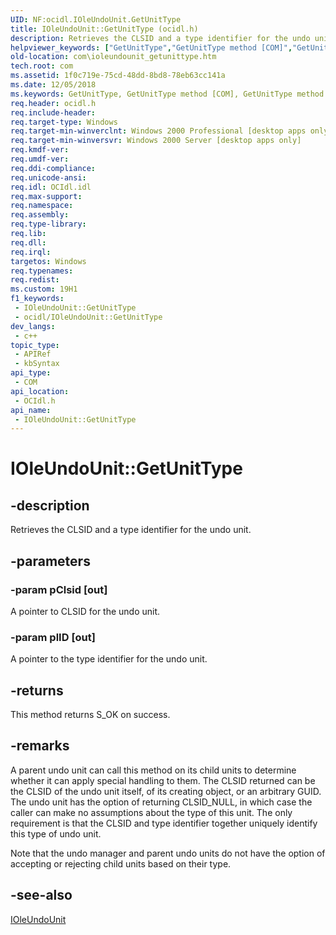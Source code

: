 ```yaml
---
UID: NF:ocidl.IOleUndoUnit.GetUnitType
title: IOleUndoUnit::GetUnitType (ocidl.h)
description: Retrieves the CLSID and a type identifier for the undo unit.
helpviewer_keywords: ["GetUnitType","GetUnitType method [COM]","GetUnitType method [COM]","IOleUndoUnit interface","IOleUndoUnit interface [COM]","GetUnitType method","IOleUndoUnit.GetUnitType","IOleUndoUnit::GetUnitType","_ole_ioleundounit_getunittype","com.ioleundounit_getunittype","ocidl/IOleUndoUnit::GetUnitType"]
old-location: com\ioleundounit_getunittype.htm
tech.root: com
ms.assetid: 1f0c719e-75cd-48dd-8bd8-78eb63cc141a
ms.date: 12/05/2018
ms.keywords: GetUnitType, GetUnitType method [COM], GetUnitType method [COM],IOleUndoUnit interface, IOleUndoUnit interface [COM],GetUnitType method, IOleUndoUnit.GetUnitType, IOleUndoUnit::GetUnitType, _ole_ioleundounit_getunittype, com.ioleundounit_getunittype, ocidl/IOleUndoUnit::GetUnitType
req.header: ocidl.h
req.include-header: 
req.target-type: Windows
req.target-min-winverclnt: Windows 2000 Professional [desktop apps only]
req.target-min-winversvr: Windows 2000 Server [desktop apps only]
req.kmdf-ver: 
req.umdf-ver: 
req.ddi-compliance: 
req.unicode-ansi: 
req.idl: OCIdl.idl
req.max-support: 
req.namespace: 
req.assembly: 
req.type-library: 
req.lib: 
req.dll: 
req.irql: 
targetos: Windows
req.typenames: 
req.redist: 
ms.custom: 19H1
f1_keywords:
 - IOleUndoUnit::GetUnitType
 - ocidl/IOleUndoUnit::GetUnitType
dev_langs:
 - c++
topic_type:
 - APIRef
 - kbSyntax
api_type:
 - COM
api_location:
 - OCIdl.h
api_name:
 - IOleUndoUnit::GetUnitType
---
```


# IOleUndoUnit::GetUnitType


## -description

Retrieves the CLSID and a type identifier for the undo unit.

## -parameters

### -param pClsid [out]

A pointer to CLSID for the undo unit.

### -param plID [out]

A pointer to the type identifier for the undo unit.

## -returns

This method returns S_OK on success.

## -remarks

A parent undo unit can call this method on its child units to determine whether it can apply special handling to them. The CLSID returned can be the CLSID of the undo unit itself, of its creating object, or an arbitrary GUID. The undo unit has the option of returning CLSID_NULL, in which case the caller can make no assumptions about the type of this unit. The only requirement is that the CLSID and type identifier together uniquely identify this type of undo unit.

Note that the undo manager and parent undo units do not have the option of accepting or rejecting child units based on their type.

## -see-also

<a href="/windows/desktop/api/ocidl/nn-ocidl-ioleundounit">IOleUndoUnit</a>


